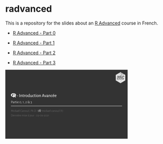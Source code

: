 
# radvanced

This is a repository for the slides about an [R
Advanced](https://m.canouil.fr/radvanced/) course in French.

-   [R Advanced - Part 0](https://m.canouil.fr/radvanced/#2)

-   [R Advanced - Part 1](https://m.canouil.fr/radvanced/#21)

-   [R Advanced - Part 2](https://m.canouil.fr/radvanced/#67)

-   [R Advanced - Part 3](https://m.canouil.fr/radvanced/#126)

<a href="thumbs/title_slide.png"><img alt="Title Slide" src="thumbs/title_slide_thumb.png" width="384" height="216"></a>
